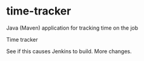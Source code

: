 # time-tracker
Java (Maven) application for tracking time on the job

Time tracker

See if this causes Jenkins to build.
More changes.
